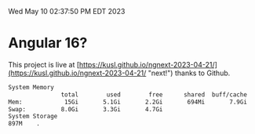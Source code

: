 Wed May 10 02:37:50 PM EDT 2023

# Angular 16?


This project is live at [https://kusl.github.io/ngnext-2023-04-21/](https://kusl.github.io/ngnext-2023-04-21/ "next!") thanks to Github.

```bash
System Memory
               total        used        free      shared  buff/cache   available
Mem:            15Gi       5.1Gi       2.2Gi       694Mi       7.9Gi       9.1Gi
Swap:          8.0Gi       3.3Gi       4.7Gi
System Storage
897M	.
```
```bash
